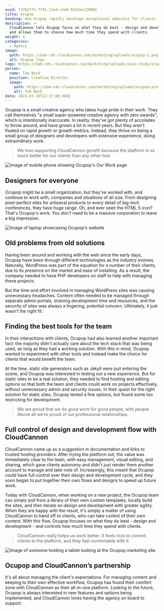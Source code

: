 ```yaml
---
uuid: f3762772-7745-11ed-a1eb-0242ac120002
title: Ocupop
heading: How Ocupop rapidly develops exceptional websites for clients
description: >-
  CloudCannon lets Ocupop focus on what they do best - design and development -
  and allows them to choose how much time they spend with clients.
weight: 4
categories:
  - Agency
image: 
  path: https://dam-cdn.cloudcannon.com/marketing/uploads/ocupop-2.png
  alt: Ocupop logo
logo: https://dam-cdn.cloudcannon.com/marketing/uploads/case-study/ocupop.svg
person:
  name: Tom Beck
  position: Creative Director
  image: 
    path: https://dam-cdn.cloudcannon.com/marketing/uploads/ocupop-profile.png
    alt: Tom Beck
date: 2021-03-26T12:37:00.000Z
---
```

Ocupop is a small creative agency who takes huge pride in their work. They
call themselves "a small super-powered creative agency with zero awards",
which is intentionally inaccurate. In reality, they've got plenty of
accolades to throw around, and have grown a lot in recent years. But they
aren't fixated on rapid growth or growth metrics. Instead, they thrive on
being a small group of designers and developers with extensive experience,
doing extraordinary work.

> We love supporting CloudCannon growth because the platform is so much better for our clients than any other tool.

![Image of mobile phone showing Ocupop's Our Work page](https://dam-cdn.cloudcannon.com/marketing/uploads/ocupop-scene.png)

## Designers for everyone

Ocupop might be a small organization, but they've worked with, and
continue to work with, companies and situations of all size. From
designing pixel-perfect sites for artisanal products to every detail of
big-tech conferences, they have huge range. Oh, and ever seen the HTML 5
icon? That's Ocupop's work. You don't need to be a massive corporation to
leave a big impression.

![Image of laptop showcasing Ocupop's website](https://dam-cdn.cloudcannon.com/marketing/uploads/ocupop-scene-2.png)

## Old problems from old solutions

Having been around and working with the web since the early days, Ocupop
have been through different technologies as the industry evolves.
Naturally, WordPress was part of the equation for a number of their
clients, due to its presence on the market and ease of installing. As a
result, the company needed to have PHP developers on staff to help with
managing these projects.


But the time and effort involved in managing WordPress sites was causing
unnecessary headaches. Content often needed to be managed through separate
admin portals, draining development time and resources, and the security
of sites was always a lingering, potential concern. Ultimately, it just
wasn't the right fit.

## Finding the best tools for the team

In their interactions with clients, Ocupop had also learned another
important fact: the majority didn't actually care about the tech stack
that was being used, as long as they had a working solution. With this in
mind, Ocupop wanted to experiment with other tools and instead make the
choice for clients that would benefit the team.


At the time, static site generators such as Jekyll were just entering the
scene, and Ocupop was interested in testing out a new experience. But for
static sites to be a real solution, they needed to find hosting and
editing options so that both the team and clients could work on projects
effectively, without unnecessary admin and security issues. In their quest
for the right solution for static sites, Ocupop tested a few options, but
found some too restricting for development.

> We are proud that we do good work for good people, with people. Above all we're proud of our professional relationships.

## Full control of design and development flow with CloudCannon

CloudCannon came up as a suggestion in documentation and links to trusted
hosting providers. After trying the platform out, the value was
immediately clear to the team, with easy management, visual editing, and
sharing, which gave clients autonomy and didn't just render them another
account to manage and take note of. Increasingly, this meant that Ocupop
could have full control over their design and development cycle, and they
soon began to put together their own flows and designs to speed up future
work.

Today with CloudCannon, when working on a new project, the Ocupop team can
simply pull from a library of their own custom templates, locally build
the sites, and then iterate on design and development with greater
agility. When they are happy with the result, it's simply a matter of
using CloudCannon to hand off to clients, who can take control of their
own content. With this flow, Ocupop focuses on what they do best - design
and development - and controls how much time they spend with clients.

> CloudCannon really helps us work better. It feels nice to commit clients to the platform, and they feel comfortable with it.

![Image of someone holding a tablet looking at the Ocupop marketing site.](https://dam-cdn.cloudcannon.com/marketing/uploads/ocupop-scene3.png)

## Ocupop and CloudCannon’s partnership

It's all about managing the client's expectations. For managing content
and keeping to their own effective workflow, Ocupop has found their
comfort zone with CloudCannon as their all-in-one platform. Looking to the
future, Ocupop is always interested in new features and options being
implemented, and CloudCannon loves having the agency on board to support.